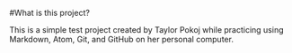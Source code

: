 #What is this project?

This is a simple test project created by Taylor Pokoj while practicing using Markdown, Atom, Git, and GitHub on her personal computer.
